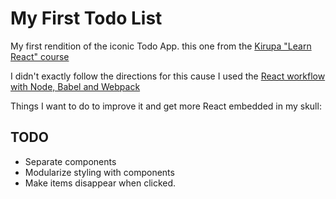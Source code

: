 # My First Todo List

My first rendition of the iconic Todo App. this one from the [Kirupa "Learn React" course](https://www.kirupa.com/react/simple_todo_app_react.htm)

I didn't exactly follow the directions for this cause I used the [React workflow with Node, Babel and Webpack](https://www.kirupa.com/react/setting_up_react_environment.htm)

Things I want to do to improve it and get more React embedded in my skull:

## TODO

* Separate components
* Modularize styling with components
* Make items disappear when clicked.